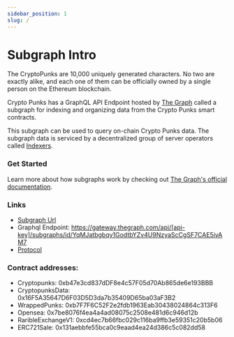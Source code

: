 ```yaml
---
sidebar_position: 1
slug: /
---
```


# Subgraph Intro

The CryptoPunks are 10,000 uniquely generated characters. No two are exactly alike, and each one of them can be officially owned by a single person on the Ethereum blockchain.

Crypto Punks has a GraphQL API Endpoint hosted by [The Graph](https://thegraph.com/docs/about/introduction#what-the-graph-is) called a subgraph for indexing and organizing data from the Crypto Punks smart contracts.

This subgraph can be used to query on-chain Crypto Punks data. The subgraph data is serviced by a decentralized group of server operators called [Indexers](https://thegraph.com/docs/en/network/indexing/).

### Get Started

Learn more about how subgraphs work by checking out [The Graph's official documentation](https://thegraph.com/docs/en/).

### Links

- [Subgraph Url](#https://thegraph.com/explorer/subgraph?id=YqMJatbgbqy1GodtbYZv4U9NzyaScCgSF7CAE5ivAM7&view=Overview)
- Graphql Endpoint: https://gateway.thegraph.com/api/[api-key]/subgraphs/id/YqMJatbgbqy1GodtbYZv4U9NzyaScCgSF7CAE5ivAM7
- [Protocol](#https://cryptopunks.app/)

### Contract addresses:

- Cryptopunks: 0xb47e3cd837dDF8e4c57F05d70Ab865de6e193BBB
- CryptopunksData: 0x16F5A35647D6F03D5D3da7b35409D65ba03aF3B2
- WrappedPunks: 0xb7F7F6C52F2e2fdb1963Eab30438024864c313F6
- Opensea: 0x7be8076f4ea4a4ad08075c2508e481d6c946d12b
- RaribleExchangeV1: 0xcd4ec7b66fbc029c116ba9ffb3e59351c20b5b06
- ERC721Sale: 0x131aebbfe55bca0c9eaad4ea24d386c5c082dd58

